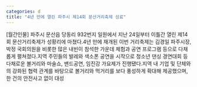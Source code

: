 ```yaml
---
categories: d
title: "4년 만에 열린 파주시 제14회 문산거리축제 성료"
---
```

[월간인물] 파주시 문산읍 당동리 932번지 일원에서 지난 24일부터 이틀간 열린 제14회 문산거리축제가 성황리에 마쳤다.4년 만에 재개된 이번 거리축제는 김경일 파주시장, 박정 국회의원을 비롯한 많은 내빈이 참석한 가운데 체험과 공연 프로그램 등으로 다채롭게 펼쳐졌다.지역 주민들의 발레와 색소폰 공연을 시작으로 청소년 댄싱 경연대회 등 다채로운 볼거리와 마술쇼, 밴드공연, 임진강 가요제가 진행됐다.지역 내 기업 및 단체와의 강화된 협력 관계를 바탕으로 볼거리와 먹거리를 보다 풍성하게 확대해 제공했으며, 한 건의 안전사고 없이 대성